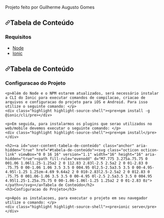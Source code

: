 Projeto feito por Guilherme Augusto Gomes

<h2><a id="user-content-tabela-de-conteúdo" class="anchor" aria-hidden="true" href="#tabela-de-conteúdo"><svg class="octicon octicon-link" viewBox="0 0 16 16" version="1.1" width="16" height="16" aria-hidden="true"><path fill-rule="evenodd" d="M7.775 3.275a.75.75 0 001.06 1.06l1.25-1.25a2 2 0 112.83 2.83l-2.5 2.5a2 2 0 01-2.83 0 .75.75 0 00-1.06 1.06 3.5 3.5 0 004.95 0l2.5-2.5a3.5 3.5 0 00-4.95-4.95l-1.25 1.25zm-4.69 9.64a2 2 0 010-2.83l2.5-2.5a2 2 0 012.83 0 .75.75 0 001.06-1.06 3.5 3.5 0 00-4.95 0l-2.5 2.5a3.5 3.5 0 004.95 4.95l1.25-1.25a.75.75 0 00-1.06-1.06l-1.25 1.25a2 2 0 01-2.83 0z"></path></svg></a>Tabela de Conteúdo</h2>

<h3>Requisitos</h3>

<ul>
  <li><a href="https://nodejs.org/en/">Node</a></li>
  <li><a href="https://ionicframework.com/docs/intro/environment">Ionic</a></li>
</ul>

<h2><a id="user-content-tabela-de-conteúdo" class="anchor" aria-hidden="true" href="#tabela-de-conteúdo"><svg class="octicon octicon-link" viewBox="0 0 16 16" version="1.1" width="16" height="16" aria-hidden="true"><path fill-rule="evenodd" d="M7.775 3.275a.75.75 0 001.06 1.06l1.25-1.25a2 2 0 112.83 2.83l-2.5 2.5a2 2 0 01-2.83 0 .75.75 0 00-1.06 1.06 3.5 3.5 0 004.95 0l2.5-2.5a3.5 3.5 0 00-4.95-4.95l-1.25 1.25zm-4.69 9.64a2 2 0 010-2.83l2.5-2.5a2 2 0 012.83 0 .75.75 0 001.06-1.06 3.5 3.5 0 00-4.95 0l-2.5 2.5a3.5 3.5 0 004.95 4.95l1.25-1.25a.75.75 0 00-1.06-1.06l-1.25 1.25a2 2 0 01-2.83 0z"></path></svg></a>Tabela de Conteúdo</h2>
    <h3>Configuracao do Projeto</h3>

    <p>Além do Node e o NPM estarem atualizados, será necessário instalar a CLI do Ionic para executar comandos de compilacao, criacao de arquivos e configuracao do projeto para iOS e Android. Para isso utilize o seguinte comando: </p>
    <div class="highlight highlight-source-shell"><pre>npm install -g @ionic/cli/pre></div>

    <p>Em seguida, para instalarmos os plugins que serao utilizados no web/mobile devemos executar o seguinte comando: </p>
    <div class="highlight highlight-source-shell"><pre>npm install</pre></div>

    <h2><a id="user-content-tabela-de-conteúdo" class="anchor" aria-hidden="true" href="#tabela-de-conteúdo"><svg class="octicon octicon-link" viewBox="0 0 16 16" version="1.1" width="16" height="16" aria-hidden="true"><path fill-rule="evenodd" d="M7.775 3.275a.75.75 0 001.06 1.06l1.25-1.25a2 2 0 112.83 2.83l-2.5 2.5a2 2 0 01-2.83 0 .75.75 0 00-1.06 1.06 3.5 3.5 0 004.95 0l2.5-2.5a3.5 3.5 0 00-4.95-4.95l-1.25 1.25zm-4.69 9.64a2 2 0 010-2.83l2.5-2.5a2 2 0 012.83 0 .75.75 0 001.06-1.06 3.5 3.5 0 00-4.95 0l-2.5 2.5a3.5 3.5 0 004.95 4.95l1.25-1.25a.75.75 0 00-1.06-1.06l-1.25 1.25a2 2 0 01-2.83 0z"></path></svg></a>Tabela de Conteúdo</h2>
    <h3>Configuracao do Projeto</h3>

    <p>Após as instalacoes, para executar o projeto em seu navegador utilize o comando: </p>
    <div class="highlight highlight-source-shell"><pre>ionic serve</pre></div>
